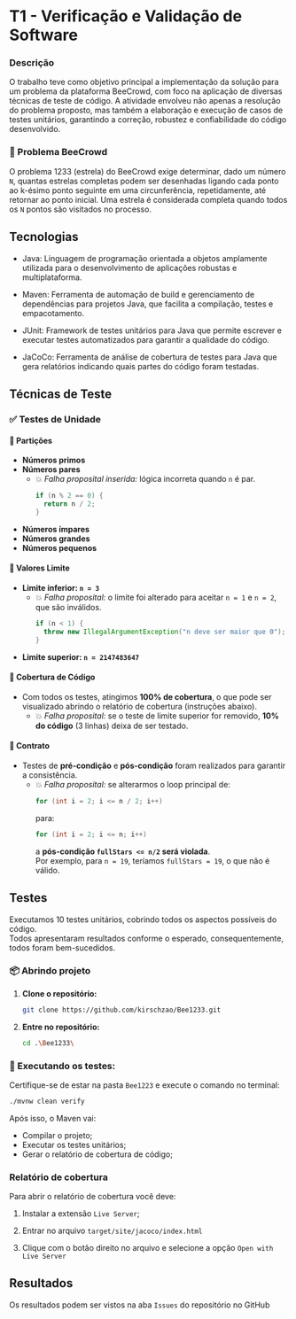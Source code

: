 # T1 - Verificação e Validação de Software

### Descrição

O trabalho teve como objetivo principal a implementação da solução para um problema da plataforma BeeCrowd, com foco na aplicação de diversas técnicas de teste de código. A atividade envolveu não apenas a resolução do problema proposto, mas também a elaboração e execução de casos de testes unitários, garantindo a correção, robustez e confiabilidade do código desenvolvido.

### 🐝 Problema BeeCrowd

O problema 1233 (estrela) do BeeCrowd exige determinar, dado um número `N`, quantas estrelas completas podem ser desenhadas ligando cada ponto ao k-ésimo ponto seguinte em uma circunferência, repetidamente, até retornar ao ponto inicial. Uma estrela é considerada completa quando todos os `N` pontos são visitados no processo.

## Tecnologias

- Java: Linguagem de programação orientada a objetos amplamente utilizada para o desenvolvimento de aplicações robustas e multiplataforma.

- Maven: Ferramenta de automação de build e gerenciamento de dependências para projetos Java, que facilita a compilação, testes e empacotamento.

- JUnit: Framework de testes unitários para Java que permite escrever e executar testes automatizados para garantir a qualidade do código.

- JaCoCo: Ferramenta de análise de cobertura de testes para Java que gera relatórios indicando quais partes do código foram testadas.

## Técnicas de Teste

### ✅ Testes de Unidade

#### 🔹 Partições

- **Números primos**
- **Números pares**
  - 💥 _Falha proposital inserida:_ lógica incorreta quando `n` é par.
    ```java
    if (n % 2 == 0) {
      return n / 2;
    }
    ```
- **Números ímpares**
- **Números grandes**
- **Números pequenos**

#### 🔹 Valores Limite

- **Limite inferior: `n = 3`**
  - 💥 _Falha proposital:_ o limite foi alterado para aceitar `n = 1` e `n = 2`, que são inválidos.
    ```java
    if (n < 1) {
      throw new IllegalArgumentException("n deve ser maior que 0");
    }
    ```
- **Limite superior: `n = 2147483647`**

#### 🔹 Cobertura de Código

- Com todos os testes, atingimos **100% de cobertura**, o que pode ser visualizado abrindo o relatório de cobertura (instruções abaixo).
  - 💥 _Falha proposital:_ se o teste de limite superior for removido, **10% do código** (3 linhas) deixa de ser testado.

#### 🔹 Contrato

- Testes de **pré-condição** e **pós-condição** foram realizados para garantir a consistência.
  - 💥 _Falha proposital:_ se alterarmos o loop principal de:
    ```java
    for (int i = 2; i <= n / 2; i++)
    ```
    para:
    ```java
    for (int i = 2; i <= n; i++)
    ```
    a **pós-condição `fullStars <= n/2` será violada**.  
    Por exemplo, para `n = 19`, teríamos `fullStars = 19`, o que não é válido.

## Testes

Executamos 10 testes unitários, cobrindo todos os aspectos possíveis do código.  
Todos apresentaram resultados conforme o esperado, consequentemente, todos foram bem-sucedidos.

### 📦 Abrindo projeto

1. **Clone o repositório:**

    ```bash
    git clone https://github.com/kirschzao/Bee1233.git
    ```

2. **Entre no repositório:**

    ```bash
    cd .\Bee1233\
    ```


### 🚀 Executando os testes:

Certifique-se de estar na pasta `Bee1223` e execute o comando no terminal:

  ```bash
  ./mvnw clean verify
  ```

Após isso, o Maven vai:
- Compilar o projeto;
- Executar os testes unitários;
- Gerar o relatório de cobertura de código;

### Relatório de cobertura

  Para abrir o relatório de cobertura você deve:
  1. Instalar a extensão `Live Server`;
  2. Entrar no arquivo 
    ```
    target/site/jacoco/index.html
    ```
    
  3. Clique com o botão direito no arquivo e selecione a opção `Open with Live Server`

## Resultados

  Os resultados podem ser vistos na aba `Issues` do repositório no GitHub  
